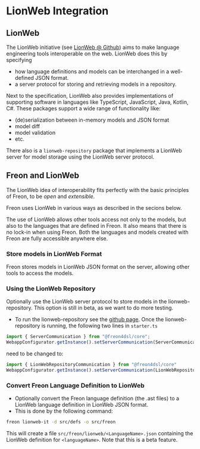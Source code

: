 # LionWeb Integration

## LionWeb
The LionWeb initiative (see [LionWeb @ Github](https://github.com/LionWeb-io)) aims to make language engineering
tools interoperable on the web.
LionWeb does this by specifying
- how language definitions and models can be interchanged in a well-defined JSON format.
- a server protocol for storing and retrieving models in a repository.

Next to the specification, LionWeb also provides implementations of supporting software in languages like TypeScript, JavaScript,
Java, Kotlin, C#.
These packages support a wide range of functionality like:
- (de)serialization between in-memory models and JSON format
- model diff
- model validation
- etc.

There also is a `lionweb-repository` package that implements a LionWeb server for model storage using the LionWeb server protocol.


## Freon and LionWeb
The LionWeb idea of interoperability fits perfectly with the basic principles of Freon, to be _open_ and _extensible_.

Freon uses LionWeb in various ways as described in the secions below.

The use of LionWeb allows other tools access not only to the models, but also to the languages that are defined in Freon.
It also means that there is no lock-in when using Freon.
Both the languages and models created with Freon are fully accessible anywhere else.

### Store models in LionWeb Format
Freon stores models in LionWeb JSON format on the server, allowing other tools to access the models.

### Using the LionWeb Repository
Optionally use the LionWeb server protocol to store models in the lionweb-repository.
This option is still in beta, as we want to do more testing.

- To run the lionweb-repository see the [github page](https://github.com/LionWeb-io/lionweb-repository).
Once the lionweb-repository is running, the following two lines in `starter.ts`

```ts
import { ServerCommunication } from "@freon4dsl/core";
WebappConfigurator.getInstance().setServerCommunication(ServerCommunication.getInstance());

```
need to be changed to:

```ts
import { LionWebRepositoryCommunication } from "@freon4dsl/core"
WebappConfigurator.getInstance().setServerCommunication(LionWebRepositoryCommunication.getInstance());
```

### Convert Freon Language Definition to LionWeb
- Optionally convert the Freon language definition (the .ast files) to a LionWeb language definition
  in LionWeb JSON format. 
- This is done by the following command:
```bash
freon lionweb-it -d src/defs -o src/freon
```
This will create a file `src/freon/lionweb/<LanguageName>.json` containing the LionWeb
definition for `<languageName>`.
Note that this is a beta feature.
